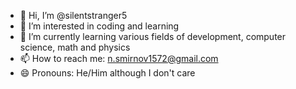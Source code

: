 - 👋 Hi, I’m @silentstranger5
- 👀 I’m interested in coding and learning
- 🌱 I’m currently learning various fields of development, computer science, math and physics
- 📫 How to reach me: n.smirnov1572@gmail.com
- 😄 Pronouns: He/Him although I don't care

<!---
silentstranger5/silentstranger5 is a ✨ special ✨ repository because its `README.md` (this file) appears on your GitHub profile.
You can click the Preview link to take a look at your changes.
--->
